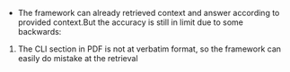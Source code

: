 - The framework can already retrieved context and answer according to provided context.But the accuracy is still in limit due to some backwards:
1. The CLI section in PDF is not at verbatim format, so the framework can easily do mistake at the retrieval 